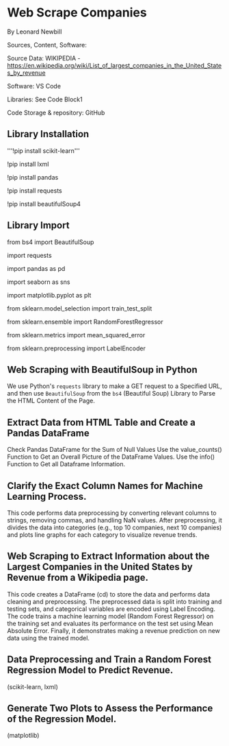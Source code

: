 # Web Scrape Companies
By Leonard Newbill

Sources, Content, Software:

Source Data: WIKIPEDIA - https://en.wikipedia.org/wiki/List_of_largest_companies_in_the_United_States_by_revenue

Software: VS Code 

Libraries: See Code Block1

Code Storage & repository: GitHub

## Library Installation
'''!pip install scikit-learn'''

!pip install lxml

!pip install pandas

!pip install requests

!pip install beautifulSoup4


## Library Import
from bs4 import BeautifulSoup 

import requests

import pandas as pd

import seaborn as sns

import matplotlib.pyplot as plt

from sklearn.model_selection import train_test_split

from sklearn.ensemble import RandomForestRegressor

from sklearn.metrics import mean_squared_error

from sklearn.preprocessing import LabelEncoder


## Web Scraping with BeautifulSoup in Python

We use Python's `requests` library to make a GET request to a Specified URL, 
and then use `BeautifulSoup` from the `bs4` (Beautiful Soup) 
Library to Parse the HTML Content of the Page.



## Extract Data from HTML Table and Create a Pandas DataFrame

Check Pandas DataFrame for the Sum of Null Values
Use the value_counts() Function to Get an Overall Picture of the DataFrame Values.
Use the info() Function to Get all Dataframe Information.



## Clarify the Exact Column Names for Machine Learning Process.

This code performs data preprocessing by converting relevant columns to strings, removing commas, and handling NaN values. After preprocessing, it divides the data into categories (e.g., top 10 companies, next 10 companies) and plots line graphs for each category to visualize revenue trends.



## Web Scraping to Extract Information about the Largest Companies in the United States by Revenue from a Wikipedia page.

This code creates a DataFrame (cd) to store the data and performs data cleaning and preprocessing. The preprocessed data is split into training and testing sets, and categorical variables are encoded using Label Encoding. The code trains a machine learning model (Random Forest Regressor) on the training set and evaluates its performance on the test set using Mean Absolute Error. Finally, it demonstrates making a revenue prediction on new data using the trained model.



## Data Preprocessing and Train a Random Forest Regression Model to Predict Revenue.
(scikit-learn, lxml)


## Generate Two Plots to Assess the Performance of the Regression Model.
(matplotlib)
